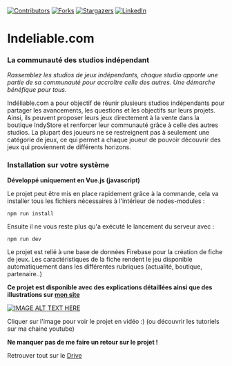 [![Contributors][contributors-shield]][contributors-url]
[![Forks][forks-shield]][forks-url]
[![Stargazers][stars-shield]][stars-url]
[![LinkedIn][linkedin-shield]][linkedin-url]

# Indeliable.com

### La communauté des studios indépendant

*Rassemblez les studios de jeux indépendants, chaque studio apporte une partie de sa communauté pour accroître celle 
des autres. Une démarche bénéfique pour tous.*

Indéliable.com a pour objectif de réunir plusieurs studios indépendants pour partager les avancements, les questions 
et les objectifs sur leurs projets. Ainsi, ils peuvent proposer leurs jeux directement à la vente dans la boutique IndyStore 
et renforcer leur communauté grâce à celle des autres studios.
La plupart des joueurs ne se restreignent pas à seulement une catégorie de jeux, ce qui permet a chaque joueur de pouvoir 
découvrir des jeux qui proviennent de différents horizons.

### Installation sur votre système
**Développé uniquement en Vue.js (javascript)** <br>

Le projet peut être mis en place rapidement grâce à la commande, cela va installer tous les fichiers nécessaires à l'intérieur de nodes-modules :
```
npm run install
```
Ensuite il ne vous reste plus qu'a exécuté le lancement du serveur avec :
```
npm run dev
```

Le projet est relié à une base de données Firebase pour la création de fiche de jeux. Les caractéristiques de la fiche rendent le jeu 
disponible automatiquement dans les différentes rubriques (actualité, boutique, partenaire..)

**Ce projet est disponible avec des explications détaillées ainsi que des illustrations sur [mon site](https://www.rollet-raphael.com/project)**

[![IMAGE ALT TEXT HERE](https://img.youtube.com/vi/LAR4FebhZVo/0.jpg)](https://www.youtube.com/watch?v=LAR4FebhZVo)
<br>

Cliquer sur l'image pour voir le projet en vidéo :) (ou découvrir les tutoriels sur ma chaine youtube)

**Ne manquer pas de me faire un retour sur le projet !**

Retrouver tout sur le [Drive](https://docs.google.com/document/d/1HqDbYuOvam4cfiCWP87Pv4g9KKkUs9WfMPFhWgvCpww/edit?usp=sharing) 


<!-- MARKDOWN LINKS & IMAGES -->
<!-- https://www.markdownguide.org/basic-syntax/#reference-style-links -->
[contributors-shield]: https://img.shields.io/github/contributors/deeluxe74/indeliable.com.svg?style=for-the-badge
[contributors-url]: https://github.com/deeluxe74/indeliable.com/graphs/contributors
[forks-shield]: https://img.shields.io/github/forks/deeluxe74/indeliable.com.svg?style=for-the-badge
[forks-url]: https://github.com/deeluxe74/indeliable.com/network/members
[stars-shield]: https://img.shields.io/github/stars/deeluxe74/indeliable.com.svg?style=for-the-badge
[stars-url]: https://github.com/deeluxe74/indeliable.com/stargazers

[linkedin-shield]: https://img.shields.io/badge/-LinkedIn-black.svg?style=for-the-badge&logo=linkedin&colorB=555
[linkedin-url]: https://www.linkedin.com/in/rollet-raphael/
[product-screenshot]: images/screenshot.png
